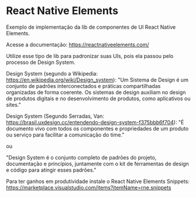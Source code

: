# React Native Elements

Exemplo de implementação da lib de componentes de UI React Native Elements.

Acesse a documentação: <https://reactnativeelements.com/>

Utilize esse tipo de lib para padronizar suas UIs, pois ela passou pelo processo de Design System.

Design System (segundo a Wikipedia: <https://en.wikipedia.org/wiki/Design_system>):
"Um Sistema de Design é um conjunto de padrões interconectados e práticas compartilhadas organizadas de forma coerente. Os sistemas de design auxiliam no design de produtos digitais e no desenvolvimento de produtos, como aplicativos ou sites."

Design System (Segundo Serradas, Van: <https://brasil.uxdesign.cc/entendendo-design-system-f375bbb6f704>):
"É documento vivo com todos os componentes e propriedades de um produto ou serviço para facilitar a comunicação do time."

ou

"Design System é o conjunto completo de padrões do projeto, documentação e princípios, juntamente com o kit de ferramentas de design e código para atingir esses padrões."

Para ter ganhos em produtividade instale o React Native Elements Snippets:
<https://marketplace.visualstudio.com/items?itemName=rne.snippets>

